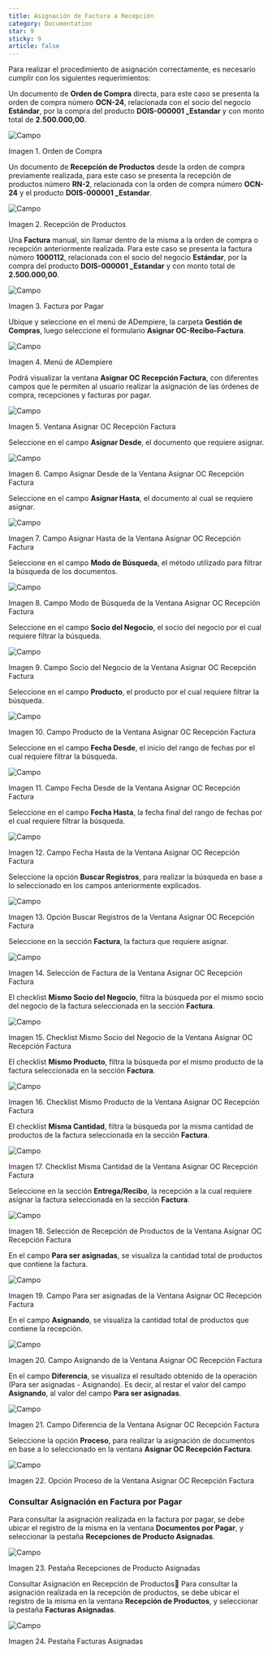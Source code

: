 ```yaml
---
title: Asignación de Factura a Recepción
category: Documentation
star: 9
sticky: 9
article: false
---
```


Para realizar el procedimiento de asignación correctamente, es necesario cumplir con los siguientes requerimientos:

Un documento de **Orden de Compra** directa, para este caso se presenta la orden de compra número **OCN-24**, relacionada con el socio del negocio **Estándar**, por la compra del producto **DOIS-000001 \_Estandar** y con monto total de **2.500.000,00**.

![Campo](/assets/img/docs/purchase-management/pum-purchase-image64.png)

Imagen 1. Orden de Compra

Un documento de **Recepción de Productos** desde la orden de compra previamente realizada, para este caso se presenta la recepción de productos número **RN-2**, relacionada con la orden de compra número **OCN-24** y el producto **DOIS-000001 \_Estandar**.

![Campo](/assets/img/docs/purchase-management/pum-purchase-image65.png)

Imagen 2. Recepción de Productos

Una **Factura** manual, sin llamar dentro de la misma a la orden de compra o recepción anteriormente realizada. Para este caso se presenta la factura número **1000112**, relacionada con el socio del negocio **Estándar**, por la compra del producto **DOIS-000001 \_Estandar** y con monto total de **2.500.000,00**.

![Campo](/assets/img/docs/purchase-management/pum-purchase-image66.png)

Imagen 3. Factura por Pagar

Ubique y seleccione en el menú de ADempiere, la carpeta **Gestión de Compras**, luego seleccione el formulario **Asignar OC-Recibo-Factura**.

![Campo](/assets/img/docs/purchase-management/pum-purchase-image67.png)

Imagen 4. Menú de ADempiere

Podrá visualizar la ventana **Asignar OC Recepción Factura**, con diferentes campos que le permiten al usuario realizar la asignación de las órdenes de compra, recepciones y facturas por pagar.

![Campo](/assets/img/docs/purchase-management/pum-purchase-image68.png)

Imagen 5. Ventana Asignar OC Recepción Factura

Seleccione en el campo **Asignar Desde**, el documento que requiere asignar.

![Campo](/assets/img/docs/purchase-management/pum-purchase-image69.png)

Imagen 6. Campo Asignar Desde de la Ventana Asignar OC Recepción Factura

Seleccione en el campo **Asignar Hasta**, el documento al cual se requiere asignar.

![Campo](/assets/img/docs/purchase-management/pum-purchase-image70.png)

Imagen 7. Campo Asignar Hasta de la Ventana Asignar OC Recepción Factura

Seleccione en el campo **Modo de Búsqueda**, el método utilizado para filtrar la búsqueda de los documentos.

![Campo](/assets/img/docs/purchase-management/pum-purchase-image71.png)

Imagen 8. Campo Modo de Búsqueda de la Ventana Asignar OC Recepción Factura

Seleccione en el campo **Socio del Negocio**, el socio del negocio por el cual requiere filtrar la búsqueda.

![Campo](/assets/img/docs/purchase-management/pum-purchase-image72.png)

Imagen 9. Campo Socio del Negocio de la Ventana Asignar OC Recepción Factura

Seleccione en el campo **Producto**, el producto por el cual requiere filtrar la búsqueda.

![Campo](/assets/img/docs/purchase-management/pum-purchase-image73.png)

Imagen 10. Campo Producto de la Ventana Asignar OC Recepción Factura

Seleccione en el campo **Fecha Desde**, el inicio del rango de fechas por el cual requiere filtrar la búsqueda.

![Campo](/assets/img/docs/purchase-management/pum-purchase-image74.png)

Imagen 11. Campo Fecha Desde de la Ventana Asignar OC Recepción Factura

Seleccione en el campo **Fecha Hasta**, la fecha final del rango de fechas por el cual requiere filtrar la búsqueda.

![Campo](/assets/img/docs/purchase-management/pum-purchase-image75.png)

Imagen 12. Campo Fecha Hasta de la Ventana Asignar OC Recepción Factura

Seleccione la opción **Buscar Registros**, para realizar la búsqueda en base a lo seleccionado en los campos anteriormente explicados.

![Campo](/assets/img/docs/purchase-management/pum-purchase-image76.png)

Imagen 13. Opción Buscar Registros de la Ventana Asignar OC Recepción Factura

Seleccione en la sección **Factura**, la factura que requiere asignar.

![Campo](/assets/img/docs/purchase-management/pum-purchase-image77.png)

Imagen 14. Selección de Factura de la Ventana Asignar OC Recepción Factura

El checklist **Mismo Socio del Negocio**, filtra la búsqueda por el mismo socio del negocio de la factura seleccionada en la sección **Factura**.

![Campo](/assets/img/docs/purchase-management/pum-purchase-image78.png)

Imagen 15. Checklist Mismo Socio del Negocio de la Ventana Asignar OC Recepción Factura

El checklist **Mismo Producto**, filtra la búsqueda por el mismo producto de la factura seleccionada en la sección **Factura**.

![Campo](/assets/img/docs/purchase-management/pum-purchase-image999.png)

Imagen 16. Checklist Mismo Producto de la Ventana Asignar OC Recepción Factura

El checklist **Misma Cantidad**, filtra la búsqueda por la misma cantidad de productos de la factura seleccionada en la sección **Factura**.

![Campo](/assets/img/docs/purchase-management/pum-purchase-image79.png)

Imagen 17. Checklist Misma Cantidad de la Ventana Asignar OC Recepción Factura

Seleccione en la sección **Entrega/Recibo**, la recepción a la cual requiere asignar la factura seleccionada en la sección **Factura**.

![Campo](/assets/img/docs/purchase-management/pum-purchase-image80.png)

Imagen 18. Selección de Recepción de Productos de la Ventana Asignar OC Recepción Factura

En el campo **Para ser asignadas**, se visualiza la cantidad total de productos que contiene la factura.

![Campo](/assets/img/docs/purchase-management/pum-purchase-image81.png)

Imagen 19. Campo Para ser asignadas de la Ventana Asignar OC Recepción Factura

En el campo **Asignando**, se visualiza la cantidad total de productos que contiene la recepción.

![Campo](/assets/img/docs/purchase-management/pum-purchase-image82.png)

Imagen 20. Campo Asignando de la Ventana Asignar OC Recepción Factura

En el campo **Diferencia**, se visualiza el resultado obtenido de la operación (Para ser asignadas - Asignando). Es decir, al restar el valor del campo **Asignando**, al valor del campo **Para ser asignadas**.

![Campo](/assets/img/docs/purchase-management/pum-purchase-image83.png)

Imagen 21. Campo Diferencia de la Ventana Asignar OC Recepción Factura

Seleccione la opción **Proceso**, para realizar la asignación de documentos en base a lo seleccionado en la ventana **Asignar OC Recepción Factura**.

![Campo](/assets/img/docs/purchase-management/pum-purchase-image84.png)

Imagen 22. Opción Proceso de la Ventana Asignar OC Recepción Factura

### Consultar Asignación en Factura por Pagar

Para consultar la asignación realizada en la factura por pagar, se debe ubicar el registro de la misma en la ventana **Documentos por Pagar**, y seleccionar la pestaña **Recepciones de Producto Asignadas**.

![Campo](/assets/img/docs/purchase-management/pum-purchase-image85.png)

Imagen 23. Pestaña Recepciones de Producto Asignadas

Consultar Asignación en Recepción de Productos
Para consultar la asignación realizada en la recepción de productos, se debe ubicar el registro de la misma en la ventana **Recepción de Productos**, y seleccionar la pestaña **Facturas Asignadas**.

![Campo](/assets/img/docs/purchase-management/pum-purchase-image86.png)

Imagen 24. Pestaña Facturas Asignadas
